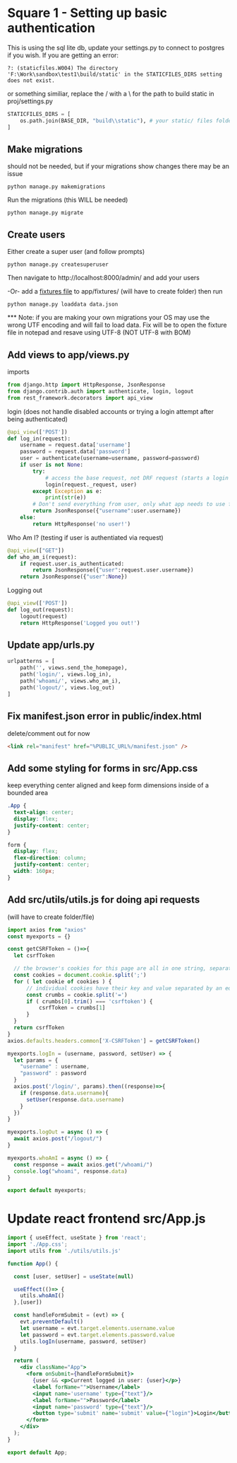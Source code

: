 # Square 1 - Setting up basic authentication

This is using the sql lite db, update your settings.py to connect to postgres if you wish. If you are getting an error:
~~~
?: (staticfiles.W004) The directory 'F:\Work\sandbox\test1\build/static' in the STATICFILES_DIRS setting does not exist.
~~~
or something similiar, replace the / with a \\ for the path to build static in proj/settings.py
~~~ python
STATICFILES_DIRS = [
    os.path.join(BASE_DIR, "build\\static"), # your static/ files folder
]

~~~
## Make migrations
should not be needed, but if your migrations show changes there may be an issue
~~~
python manage.py makemigrations
~~~
Run the migrations (this WILL be needed)
~~~
python manage.py migrate
~~~

## Create users
Either create a super user (and follow prompts)
~~~
python manage.py createsuperuser
~~~
Then navigate to http://localhost:8000/admin/ and add your users

-Or- add a [fixtures file](https://github.com/john-winko/template_django_react/blob/Basic_Authentication/app/fixtures/data.json) to app/fixtures/ (will have to create folder) then run
~~~
python manage.py loaddata data.json
~~~
*** Note: if you are making your own migrations your OS may use the wrong UTF encoding and will fail to load data. Fix will be to open the fixture file in notepad and resave using UTF-8 (NOT UTF-8 with BOM)

## Add views to app/views.py

imports
~~~ python
from django.http import HttpResponse, JsonResponse
from django.contrib.auth import authenticate, login, logout
from rest_framework.decorators import api_view
~~~

login (does not handle disabled accounts or trying a login attempt after being authenticated)
~~~ python
@api_view(['POST'])
def log_in(request):
    username = request.data['username']
    password = request.data['password']
    user = authenticate(username=username, password=password)
    if user is not None:    
        try:
            # access the base request, not DRF request (starts a login session for user)   
            login(request._request, user)
        except Exception as e:
            print(str(e))
        # Don't send everything from user, only what app needs to use for state
        return JsonResponse({"username":user.username})             
    else:
        return HttpResponse('no user!')
~~~

Who Am I? (testing if user is authentiated via request)
~~~ python
@api_view(["GET"])
def who_am_i(request):
    if request.user.is_authenticated:
        return JsonResponse({"user":request.user.username})
    return JsonResponse({"user":None})
~~~

Logging out
~~~ python
@api_view(['POST'])
def log_out(request):
    logout(request)
    return HttpResponse('Logged you out!')
~~~


## Update app/urls.py
~~~ python
urlpatterns = [
    path('', views.send_the_homepage),
    path('login/', views.log_in),
    path('whoami/', views.who_am_i),
    path('logout/', views.log_out)
]
~~~

## Fix manifest.json error in public/index.html
delete/comment out for now
~~~ html
<link rel="manifest" href="%PUBLIC_URL%/manifest.json" />
~~~

## Add some styling for forms in src/App.css
keep everything center aligned and keep form dimensions inside of a bounded area
~~~ css
.App {
  text-align: center;
  display: flex;
  justify-content: center;  
}

form {
  display: flex;
  flex-direction: column;
  justify-content: center;  
  width: 160px;
}
~~~

## Add src/utils/utils.js for doing api requests
(will have to create folder/file)

~~~ jsx
import axios from "axios"
const myexports = {}

const getCSRFToken = ()=>{
  let csrfToken

  // the browser's cookies for this page are all in one string, separated by semi-colons
  const cookies = document.cookie.split(';')
  for ( let cookie of cookies ) {
      // individual cookies have their key and value separated by an equal sign
      const crumbs = cookie.split('=')
      if ( crumbs[0].trim() === 'csrftoken') {
          csrfToken = crumbs[1]
      }
  }
  return csrfToken
}
axios.defaults.headers.common['X-CSRFToken'] = getCSRFToken()

myexports.logIn = (username, password, setUser) => {
  let params = {
    "username" : username,
    "password" : password
  }
  axios.post('/login/', params).then((response)=>{ 
    if (response.data.username){
      setUser(response.data.username)
    }
  })
}

myexports.logOut = async () => {
  await axios.post("/logout/")
}

myexports.whoAmI = async () => {
  const response = await axios.get("/whoami/")
  console.log("whoami", response.data)
}

export default myexports;
~~~

# Update react frontend src/App.js
~~~ jsx
import { useEffect, useState } from 'react';
import './App.css';
import utils from './utils/utils.js'

function App() {

  const [user, setUser] = useState(null)

  useEffect(()=> {
    utils.whoAmI()
  },[user])

  const handleFormSubmit = (evt) => {
    evt.preventDefault()
    let username = evt.target.elements.username.value
    let password = evt.target.elements.password.value
    utils.logIn(username, password, setUser)
  }

  return (
    <div className="App">
      <form onSubmit={handleFormSubmit}>
        {user && <p>Current logged in user: {user}</p>}
        <label forName="">Username</label>
        <input name='username' type={"text"}/>
        <label forName="">Password</label>
        <input name='password' type={"text"}/>
        <button type='submit' name='submit' value={"login"}>Login</button>
      </form>
    </div>
  );
}

export default App;
~~~